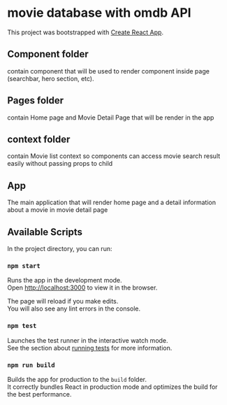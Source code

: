 # movie database with omdb API

This project was bootstrapped with [Create React App](https://github.com/facebook/create-react-app).

## Component folder

contain component that will be used to render component inside page (searchbar, hero section, etc).

## Pages folder

contain Home page and Movie Detail Page that will be render in the app

## context folder

contain Movie list context so components can access movie search result easily
without passing props to child

## App

The main application that will render home page and a detail information about a movie
in movie detail page

## Available Scripts

In the project directory, you can run:

### `npm start`

Runs the app in the development mode.\
Open [http://localhost:3000](http://localhost:3000) to view it in the browser.

The page will reload if you make edits.\
You will also see any lint errors in the console.

### `npm test`

Launches the test runner in the interactive watch mode.\
See the section about [running tests](https://facebook.github.io/create-react-app/docs/running-tests) for more information.

### `npm run build`

Builds the app for production to the `build` folder.\
It correctly bundles React in production mode and optimizes the build for the best performance.
